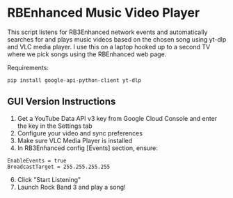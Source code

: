 # RBEnhanced Music Video Player
This script listens for RB3Enhanced network events and automatically searches for and plays music videos based on 
the chosen song using yt-dlp and VLC media player. I use this on a laptop hooked up to a second TV where we pick 
songs using the RBEnhanced web page.  

Requirements:
```
pip install google-api-python-client yt-dlp
```
## GUI Version Instructions
1. Get a YouTube Data API v3 key from Google Cloud Console and enter the key in the Settings tab
2. Configure your video and sync preferences
3. Make sure VLC Media Player is installed
4. In RB3Enhanced config [Events] section, ensure:
```
EnableEvents = true
BroadcastTarget = 255.255.255.255
```
6. Click "Start Listening" 
7. Launch Rock Band 3 and play a song!
